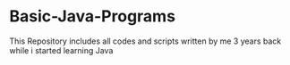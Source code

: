 # Basic-Java-Programs
This Repository includes all codes and scripts written by me 3 years back while i started learning Java
